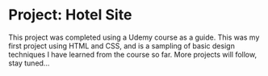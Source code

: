 <h1>Project: Hotel Site</h1>
<p>This project was completed using a Udemy course as a guide. This was my first project using HTML and CSS, and is a sampling of basic design techniques I have learned from the course so far. More projects will follow, stay tuned...</p>
